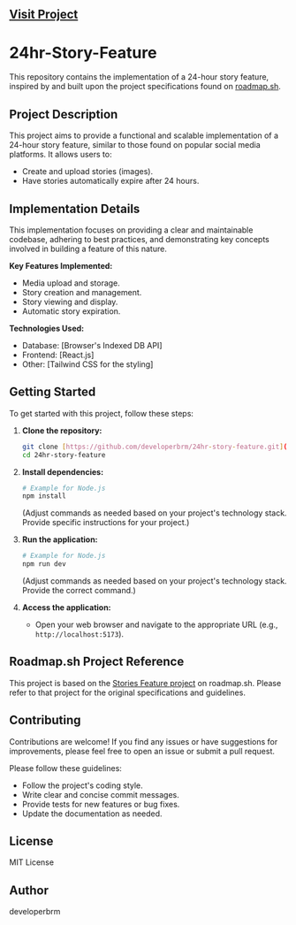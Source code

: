 ## [Visit Project](https://developerbrm.github.io/24hr-story-feature/)

# 24hr-Story-Feature

This repository contains the implementation of a 24-hour story feature, inspired by and built upon the project specifications found on [roadmap.sh](https://roadmap.sh/projects/stories-feature).

## Project Description

This project aims to provide a functional and scalable implementation of a 24-hour story feature, similar to those found on popular social media platforms. It allows users to:

* Create and upload stories (images).
* Have stories automatically expire after 24 hours.

## Implementation Details

This implementation focuses on providing a clear and maintainable codebase, adhering to best practices, and demonstrating key concepts involved in building a feature of this nature.

**Key Features Implemented:**

* Media upload and storage.
* Story creation and management.
* Story viewing and display.
* Automatic story expiration.

**Technologies Used:**

* Database: [Browser's Indexed DB API]
* Frontend: [React.js]
* Other: [Tailwind CSS for the styling]

## Getting Started

To get started with this project, follow these steps:

1.  **Clone the repository:**

    ```bash
    git clone [https://github.com/developerbrm/24hr-story-feature.git](https://github.com/developerbrm/24hr-story-feature.git)
    cd 24hr-story-feature
    ```

2.  **Install dependencies:**

    ```bash
    # Example for Node.js
    npm install
    ```

    (Adjust commands as needed based on your project's technology stack.  Provide specific instructions for your project.)


3.  **Run the application:**

    ```bash
    # Example for Node.js
    npm run dev
    ```

    (Adjust commands as needed based on your project's technology stack.  Provide the correct command.)

4.  **Access the application:**

    * Open your web browser and navigate to the appropriate URL (e.g., `http://localhost:5173`).

## Roadmap.sh Project Reference

This project is based on the [Stories Feature project](https://roadmap.sh/projects/stories-feature) on roadmap.sh. Please refer to that project for the original specifications and guidelines.

## Contributing

Contributions are welcome! If you find any issues or have suggestions for improvements, please feel free to open an issue or submit a pull request.

Please follow these guidelines:

* Follow the project's coding style.
* Write clear and concise commit messages.
* Provide tests for new features or bug fixes.
* Update the documentation as needed.

## License

MIT License

## Author

developerbrm
